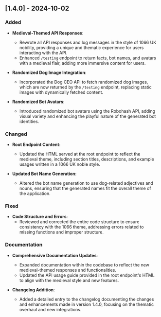 ## [1.4.0] - 2024-10-02

### Added
- **Medieval-Themed API Responses**:
  - Rewrote all API responses and log messages in the style of 1066 UK nobility, providing a unique and thematic experience for users interacting with the API.
  - Enhanced `/testing` endpoint to return facts, bot names, and avatars with a medieval flair, adding more immersive content for users.

- **Randomized Dog Image Integration**:
  - Incorporated the Dog CEO API to fetch randomized dog images, which are now returned by the `/testing` endpoint, replacing static images with dynamically fetched content.
  
- **Randomized Bot Avatars**:
  - Introduced randomized bot avatars using the Robohash API, adding visual variety and enhancing the playful nature of the generated bot identities.

### Changed
- **Root Endpoint Content**:
  - Updated the HTML served at the root endpoint to reflect the medieval theme, including section titles, descriptions, and example usages written in a 1066 UK noble style.

- **Updated Bot Name Generation**:
  - Altered the bot name generation to use dog-related adjectives and nouns, ensuring that the generated names fit the overall theme of the application.

### Fixed
- **Code Structure and Errors**:
  - Reviewed and corrected the entire code structure to ensure consistency with the 1066 theme, addressing errors related to missing functions and improper structure.

### Documentation
- **Comprehensive Documentation Updates**:
  - Expanded documentation within the codebase to reflect the new medieval-themed responses and functionalities.
  - Updated the API usage guide provided in the root endpoint's HTML to align with the medieval style and new features.

- **Changelog Addition**:
  - Added a detailed entry to the changelog documenting the changes and enhancements made in version 1.4.0, focusing on the thematic overhaul and new integrations.
